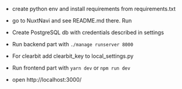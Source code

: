 -  create python env and install requirements from requirements.txt

-  go to NuxtNavi and see README.md there. Run

-  Create PostgreSQL db with credentials described in settings

-  Run backend part with `./manage runserver 8000`

-  For clearbit add clearbit_key to local_settings.py

-  Run frontend part with `yarn dev` or `npm run dev`

-  open http://localhost:3000/

